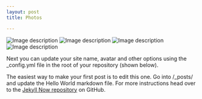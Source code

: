 ```yaml
---
layout: post
title: Photos

---
```


![Image description](/images/img1.jpg)
![Image description](/images/img3.jpg)
![Image description](/images/img4.jpg)
![Image description](/images/img5.jpg)




Next you can update your site name, avatar and other options using the _config.yml file in the root of your repository (shown below).


The easiest way to make your first post is to edit this one. Go into /_posts/ and update the Hello World markdown file. For more instructions head over to the [Jekyll Now repository](https://github.com/barryclark/jekyll-now) on GitHub.
